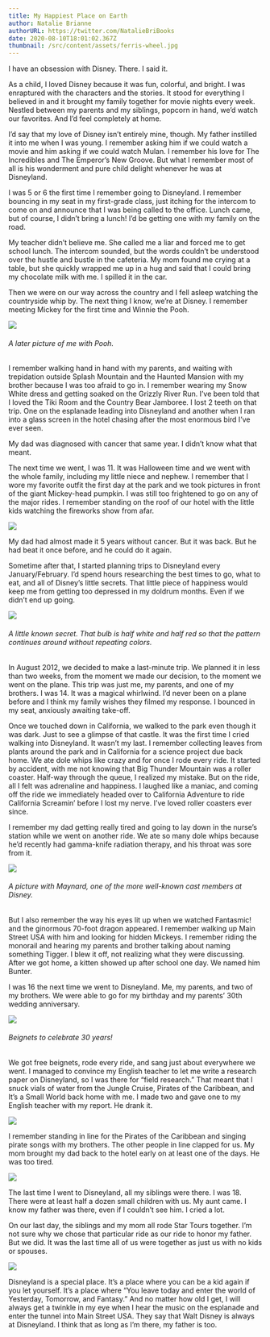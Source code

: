 ```yaml
---
title: My Happiest Place on Earth
author: Natalie Brianne
authorURL: https://twitter.com/NatalieBriBooks
date: 2020-08-10T18:01:02.367Z
thumbnail: /src/content/assets/ferris-wheel.jpg
---
```

I have an obsession with Disney. There. I said it.

As a child, I loved Disney because it was fun, colorful, and bright. I was enraptured with the characters and the stories. It stood for everything I believed in and it brought my family together for movie nights every week. Nestled between my parents and my siblings, popcorn in hand, we’d watch our favorites. And I’d feel completely at home. 

I’d say that my love of Disney isn’t entirely mine, though. My father instilled it into me when I was young. I remember asking him if we could watch a movie and him asking if we could watch Mulan. I remember his love for The Incredibles and The Emperor’s New Groove. But what I remember most of all is his wonderment and pure child delight whenever he was at Disneyland.

I was 5 or 6 the first time I remember going to Disneyland. I remember bouncing in my seat in my first-grade class, just itching for the intercom to come on and announce that I was being called to the office. Lunch came, but of course, I didn’t bring a lunch! I’d be getting one with my family on the road.

My teacher didn’t believe me. She called me a liar and forced me to get school lunch. The intercom sounded, but the words couldn’t be understood over the hustle and bustle in the cafeteria. My mom found me crying at a table, but she quickly wrapped me up in a hug and said that I could bring my chocolate milk with me. I spilled it in the car. 

Then we were on our way across the country and I fell asleep watching the countryside whip by. The next thing I know, we’re at Disney. I remember meeting Mickey for the first time and Winnie the Pooh. 

![](/src/content/assets/winnie-the-pooh-.jpeg)

###### A later picture of me with Pooh.

I remember walking hand in hand with my parents, and waiting with trepidation outside Splash Mountain and the Haunted Mansion with my brother because I was too afraid to go in. I remember wearing my Snow White dress and getting soaked on the Grizzly River Run. I’ve been told that I loved the Tiki Room and the Country Bear Jamboree. I lost 2 teeth on that trip. One on the esplanade leading into Disneyland and another when I ran into a glass screen in the hotel chasing after the most enormous bird I’ve ever seen.

My dad was diagnosed with cancer that same year. I didn’t know what that meant.

The next time we went, I was 11. It was Halloween time and we went with the whole family, including my little niece and nephew. I remember that I wore my favorite outfit the first day at the park and we took pictures in front of the giant Mickey-head pumpkin. I was still too frightened to go on any of the major rides. I remember standing on the roof of our hotel with the little kids watching the fireworks show from afar. 

![](/src/content/assets/pumpkin.jpg)

My dad had almost made it 5 years without cancer. But it was back. But he had beat it once before, and he could do it again.

Sometime after that, I started planning trips to Disneyland every January/February. I’d spend hours researching the best times to go, what to eat, and all of Disney’s little secrets. That little piece of happiness would keep me from getting too depressed in my doldrum months. Even if we didn’t end up going. 

![](/src/content/assets/red-and-whiet.jpg)

###### A little known secret. That bulb is half white and half red so that the pattern continues around without repeating colors.

In August 2012, we decided to make a last-minute trip. We planned it in less than two weeks, from the moment we made our decision, to the moment we went on the plane. This trip was just me, my parents, and one of my brothers. I was 14. It was a magical whirlwind. I’d never been on a plane before and I think my family wishes they filmed my response. I bounced in my seat, anxiously awaiting take-off. 

Once we touched down in California, we walked to the park even though it was dark. Just to see a glimpse of that castle. It was the first time I cried walking into Disneyland. It wasn’t my last. I remember collecting leaves from plants around the park and in California for a science project due back home. We ate dole whips like crazy and for once I rode every ride. It started by accident, with me not knowing that Big Thunder Mountain was a roller coaster. Half-way through the queue, I realized my mistake. But on the ride, all I felt was adrenaline and happiness. I laughed like a maniac, and coming off the ride we immediately headed over to California Adventure to ride California Screamin’ before I lost my nerve. I’ve loved roller coasters ever since. 

I remember my dad getting really tired and going to lay down in the nurse’s station while we went on another ride. We ate so many dole whips because he’d recently had gamma-knife radiation therapy, and his throat was sore from it.

![](/src/content/assets/maynard.jpg)

###### A picture with Maynard, one of the more well-known cast members at Disney.

But I also remember the way his eyes lit up when we watched Fantasmic! and the ginormous 70-foot dragon appeared. I remember walking up Main Street USA with him and looking for hidden Mickeys. I remember riding the monorail and hearing my parents and brother talking about naming something Tigger. I blew it off, not realizing what they were discussing. After we got home, a kitten showed up after school one day. We named him Bunter.

I was 16 the next time we went to Disneyland. Me, my parents, and two of my brothers. We were able to go for my birthday and my parents’ 30th wedding anniversary. 

![](/src/content/assets/img_0451.jpg)

###### Beignets to celebrate 30 years!

We got free beignets, rode every ride, and sang just about everywhere we went. I managed to convince my English teacher to let me write a research paper on Disneyland, so I was there for “field research.” That meant that I snuck vials of water from the Jungle Cruise, Pirates of the Caribbean, and It’s a Small World back home with me. I made two and gave one to my English teacher with my report. He drank it. 

![](/src/content/assets/walking-into-disney.jpeg)

I remember standing in line for the Pirates of the Caribbean and singing pirate songs with my brothers. The other people in line clapped for us. My mom brought my dad back to the hotel early on at least one of the days. He was too tired. 

![](/src/content/assets/img_0452.jpg)

The last time I went to Disneyland, all my siblings were there. I was 18. There were at least half a dozen small children with us. My aunt came. I know my father was there, even if I couldn’t see him. I cried a lot. 

On our last day, the siblings and my mom all rode Star Tours together. I’m not sure why we chose that particular ride as our ride to honor my father. But we did. It was the last time all of us were together as just us with no kids or spouses. 

![](/src/content/assets/img_0444.jpg)

Disneyland is a special place. It’s a place where you can be a kid again if you let yourself. It’s a place where “You leave today and enter the world of Yesterday, Tomorrow, and Fantasy.” And no matter how old I get, I will always get a twinkle in my eye when I hear the music on the esplanade and enter the tunnel into Main Street USA. They say that Walt Disney is always at Disneyland. I think that as long as I’m there, my father is too.